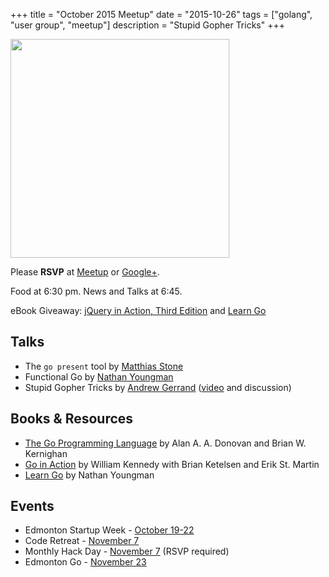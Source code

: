 +++
title = "October 2015 Meetup"
date = "2015-10-26"
tags = ["golang", "user group", "meetup"]
description = "Stupid Gopher Tricks"
+++

<img src="/assets/images/halloween_gopher.png" class="right" width="350">

Please **RSVP** at [Meetup](http://www.meetup.com/startupedmonton/events/qfwsfhytnbjc/) or [Google+](https://plus.google.com/events/c7cpb2kri2gcqs6dhvfl8rb0ekk?authkey=CO-VhMGsvergcA).

Food at 6:30 pm. News and Talks at 6:45.

eBook Giveaway: [jQuery in Action, Third Edition](https://www.manning.com/books/jquery-in-action-third-edition) and [Learn Go](http://yng.mn/learngolang)


## Talks

* The `go present` tool by [Matthias Stone](https://twitter.com/MatthiasStone)
* Functional Go by [Nathan Youngman](https://twitter.com/nathany)
* Stupid Gopher Tricks by [Andrew Gerrand](https://twitter.com/enneff) ([video](https://www.youtube.com/watch?v=UECh7X07m6E) and discussion)

## Books & Resources

* [The Go Programming Language](http://www.gopl.io/) by Alan A. A. Donovan and Brian W. Kernighan
* [Go in Action](https://www.manning.com/books/go-in-action) by William Kennedy with Brian Ketelsen and Erik St. Martin
* [Learn Go](http://yng.mn/learngolang) by Nathan Youngman


## Events

* Edmonton Startup Week - [October 19-22](http://www.startupedmonton.com/edmonton-startup-week/)
* Code Retreat - [November 7](https://www.eventbrite.ca/e/code-retreat-yeg-tickets-19099502125)
* Monthly Hack Day - [November 7](http://www.meetup.com/startupedmonton/events/225120918/) (RSVP required)
* Edmonton Go - [November 23](http://www.meetup.com/startupedmonton/events/qfwsfhytpbfc/)
